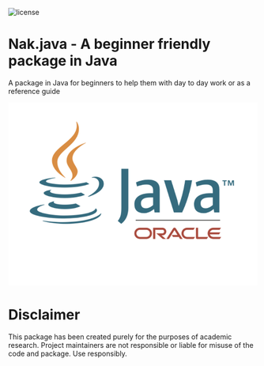 ![license](https://img.shields.io/badge/License-MIT-green.svg)

# Nak.java - A beginner friendly package in Java

A package in Java for beginners to help them with day to day work or as a reference guide

<p align="center">
  <img src="assets/Java_banner.png?raw=true"/>
</p>



# Disclaimer
This package has been created purely for the purposes of academic research. Project maintainers are not responsible or liable for misuse of the code and package. Use responsibly.

